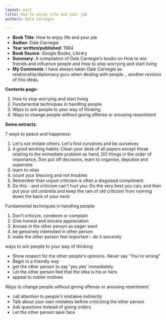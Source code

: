 ```yaml
---
layout: post
title: How to enjoy life and your job
authors: Dale Carnegie

---
```


- **Book Title**: How to enjoy life and your job
- **Author**: Dale Carnegie
- **Year written/published**: 1984
- **Book Source**: Google Books, Library
- **Summary**: A compilation of Dale Carnegie's books on How to win friends and influence people and How to stop worrying and start living
- **My Comments**: I have always taken Dale Carnegie as relationship/diplomacy guru when dealing with people... another revision of this ideas.

**Contents page:**

1. How to stop worrying and start living
2. Fundamental techniques in handling people
3. Ways to win people to your way of thinking
4. Ways to change people without giving offense or arousing resentment

**Some extracts**:

7 ways to peace and happiness:

1. Let's not imitate others. Let's find ourselves and be ourselves
2. 4 good working habits: Clean your desk of all papers except those relating to the immediate problem as hand, DO things in the order of importance, Don put off decisions, learn to organise, deputise and supervise
3. learn to relax
4. count your blessing and not troubles
5. Remember than unjust criticism is often a disguised compliment.
6. Do this - and criticism can't hurt you: Do the very best you can; and then put your old umbrella and keep the rain of old criticism from running down the back of your neck

Fundamental techniques in handling people:

1. Don't criticize, condemn or complain
2. Give honest and sincere appreciation
3. Arouse in the other person as eager want
4. be genuinely interested in other person
5. make the other person feel important - do it sincerely

ways to win people to your way of thinking

- Show respect for the other people's opinions. Never say "You're wrong"
- Begin in a friendly way
- get the other person to say 'yes yes' immediately
- Let the other person feel that the idea is his or hers
- appeal to nobler motives

Ways to change people without giving offense or arousing resentment

- call attention to people's mistakes indirectly
- Talk about your own mistakes before criticizing the other person
- Ask questions instead of giving orders
- Let the other person save face
